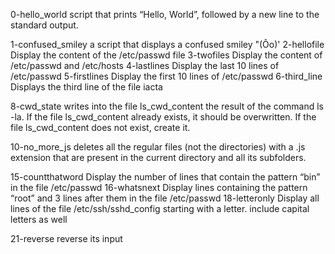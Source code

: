 0-hello_world script that prints “Hello, World”, followed by a new line to the standard output.

1-confused_smiley a script that displays a confused smiley "(Ôo)'
2-hellofile Display the content of the /etc/passwd file
3-twofiles Display the content of /etc/passwd and /etc/hosts
4-lastlines Display the last 10 lines of /etc/passwd
5-firstlines Display the first 10 lines of /etc/passwd
6-third_line Displays the third line of the file iacta

8-cwd_state writes into the file ls_cwd_content the result of the command ls -la. If the file ls_cwd_content already exists, it should be overwritten. If the file ls_cwd_content does not exist, create it.

10-no_more_js deletes all the regular files (not the directories) with a .js extension that are present in the current directory and all its subfolders.

15-countthatword Display the number of lines that contain the pattern “bin” in the file /etc/passwd
16-whatsnext Display lines containing the pattern “root” and 3 lines after them in the file /etc/passwd
18-letteronly Display all lines of the file /etc/ssh/sshd_config starting with a letter. include capital letters as well


21-reverse reverse its input
